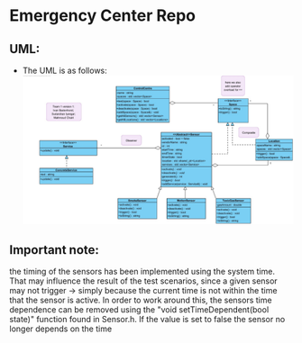 # Emergency Center Repo


## UML:
- The UML is as follows:
    ![UML](UML_Emergency_Center.jpg)

## Important note:
the timing of the sensors has been implemented using the system time. That may influence the result of the test scenarios, since a given sensor may not trigger -> simply because the current time is not within the time that the sensor is active.
In order to work around this, the sensors time dependence can be removed using the "void setTimeDependent(bool state)" function found in Sensor.h. If the value is set to false the sensor no longer depends on the time


